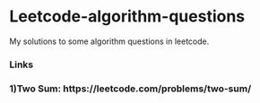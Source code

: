 # Leetcode-algorithm-questions
My solutions to some algorithm questions in leetcode.

<h3>Links<h3>
1)Two Sum: https://leetcode.com/problems/two-sum/